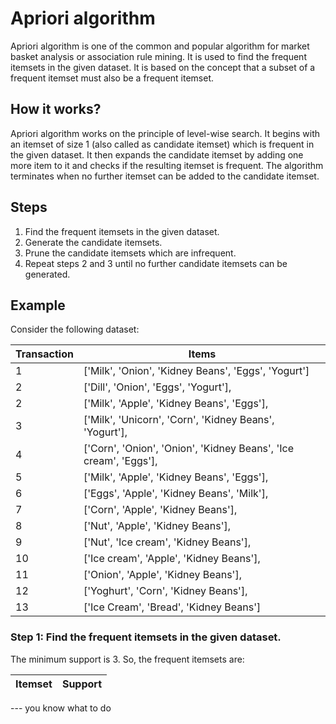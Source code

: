 # Apriori algorithm 
Apriori algorithm is one of the common and popular algorithm for market basket analysis or association rule mining. It is used to find the frequent itemsets in the given dataset. It is based on the concept that a subset of a frequent itemset must also be a frequent itemset.

## How it works?
Apriori algorithm works on the principle of level-wise search. It begins with an itemset of size 1 (also called as candidate itemset) which is frequent in the given dataset. It then expands the candidate itemset by adding one more item to it and checks if the resulting itemset is frequent. The algorithm terminates when no further itemset can be added to the candidate itemset.

## Steps
1. Find the frequent itemsets in the given dataset.
2. Generate the candidate itemsets.
3. Prune the candidate itemsets which are infrequent.
4. Repeat steps 2 and 3 until no further candidate itemsets can be generated.

## Example
Consider the following dataset:

| Transaction | Items |
| ----------- | ----- |
|1|['Milk', 'Onion', 'Kidney Beans', 'Eggs', 'Yogurt']|
|2|    ['Dill', 'Onion', 'Eggs', 'Yogurt'],|
 |2|   ['Milk', 'Apple', 'Kidney Beans', 'Eggs'],|
 |3|   ['Milk', 'Unicorn', 'Corn', 'Kidney Beans', 'Yogurt'],|
 |4|   ['Corn', 'Onion', 'Onion', 'Kidney Beans', 'Ice cream', 'Eggs'],|
 |5|   ['Milk', 'Apple', 'Kidney Beans', 'Eggs'],|
 |6|   ['Eggs', 'Apple', 'Kidney Beans', 'Milk'],|
 |7|   ['Corn', 'Apple', 'Kidney Beans'],|
 |8|   ['Nut', 'Apple', 'Kidney Beans'],|
 |9|   ['Nut', 'Ice cream', 'Kidney Beans'],|
 |10|   ['Ice cream', 'Apple', 'Kidney Beans'],|
 |11|   ['Onion', 'Apple', 'Kidney Beans'],|
 |12|   ['Yoghurt', 'Corn', 'Kidney Beans'],|
 |13|   ['Ice Cream', 'Bread', 'Kidney Beans']|


### Step 1: Find the frequent itemsets in the given dataset.
The minimum support is 3. So, the frequent itemsets are:

| Itemset | Support |
| ------- | ------- |
--- you know what to do 